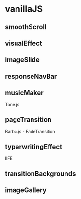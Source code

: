 # vanillaJS

## smoothScroll

## visualEffect

## imageSlide

## responseNavBar

## musicMaker
Tone.js

## pageTransition
Barba.js - FadeTransition

## typerwritingEffect
IIFE

## transitionBackgrounds

## imageGallery
